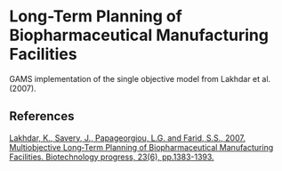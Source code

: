 # Long-Term Planning of Biopharmaceutical Manufacturing Facilities

GAMS implementation of the single objective model from Lakhdar et al. (2007).

## References

[Lakhdar, K., Savery, J., Papageorgiou, L.G. and Farid, S.S., 2007. Multiobjective Long‐Term Planning of Biopharmaceutical Manufacturing Facilities. Biotechnology progress, 23(6), pp.1383-1393.](http://onlinelibrary.wiley.com/doi/10.1021/bp0701362/full)
